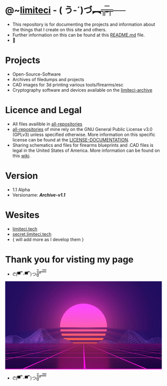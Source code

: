 # @~[limiteci](https://limiteci.tech)  -  ( う-´)づ︻╦̵̵̿╤──
- This repository is for documenting the projects and information about the things that I create on this site and others.
- Further information on this can be found at this [README.md](https://github.com/limiteci/limiteci/blob/main/README.md) file.
- 🐧
# Projects
- Open-Source-Software
- Archives of filedumps and projects
- CAD images for 3d printing various tools/firearms/esc
- Cryptography software and devices available on the [limiteci-archive](https://limiteci.tech)
# Licence and Legal
- All files availible in [all-repositories](https://github.com/limiteci?tab=repositories)
- [all-repositories](https://github.com/limiteci?tab=repositories) of mine rely on the GNU General Public License v3.0 (GPLv3) unless specified otherwise. More information on this specific license can be found at the [LICENSE-DOCUMENTATION](https://www.gnu.org/licenses/gpl-3.0.html).
- Sharing schematics and files for firearms blueprints and .CAD files is legal in the United States of America. More information can be found on this [wiki](https://en.wikipedia.org/wiki/Ghost_gun).
# Version
- 1.1 Alpha
- Versioname: **_Archive-v1.1_**
# Wesites
- [limiteci.tech](https://limiteci.tech)
- [secret.limiteci.tech](https://secret.limiteci.tech)
- { will add more as I develop them }
# Thank you for visting my page
- ᕦ(▀̿ ̿ -▀̿ ̿ )つ/̵͇̿̿/’̿’̿ ̿ ̿̿ ̿̿ ̿̿

![](esc/images/hyper.gif)
- ᕦ(▀̿ ̿ -▀̿ ̿ )つ/̵͇̿̿/’̿’̿ ̿ ̿̿ ̿̿ ̿̿
